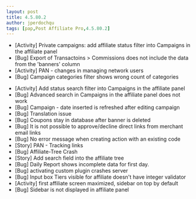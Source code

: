 ```yaml
---
layout: post
title: 4.5.80.2
author: jperdochqu
tags: [pap,Post Affiliate Pro,4.5.80.2]
---
```


- [Activity] Private campaigns: add affiliate status filter into Campaigns in the affiliate panel
- [Bug] Export of Transactoins &gt; Commissions does not include the data from the 'banners'  column
- [Activity] PAN - changes in managing network users
- [Bug] Campaign categories filter shows wrong count of categories

<!--more-->

- [Activity] Add status search filter into Campaigns in the affiliate panel
- [Bug] Advanced search in Campaigns in the affiliate panel does not work
- [Bug] Campaign - date inserted is refreshed after editing campaign
- [Bug] Translation issue
- [Bug] Coupons stay in database after banner is deleted
- [Bug] It is not possible to approve/decline direct links from merchant email links
- [Bug] No error message when creating action with an existing code
- [Story] PAN - Tracking links
- [Bug] Affiliate-Tree Crash
- [Story] Add search field into the affiliate tree
- [Bug] Daily Report shows incomplete data for first day.
- [Bug] activating custom plugin crashes server
- [Bug] Input box Tiers visible for affiliate doesn't have integer validator
- [Activity] first affiliate screen maximized, sidebar on top by default
- [Bug] Sidebar is not displayed in affiliate panel
